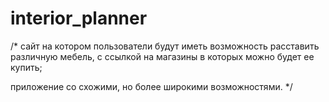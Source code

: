 # interior_planner

/* сайт на котором пользователи будут иметь возможность расставить различную мебель, с ссылкой на магазины в которых можно будет ее купить;

 приложение со схожими, но более широкими возможностями.
*/
